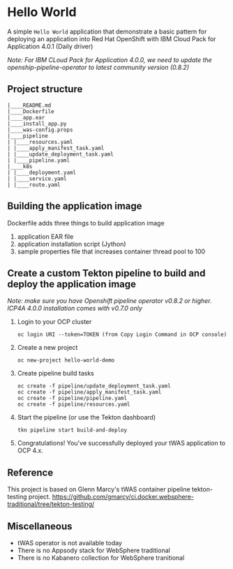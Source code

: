 # Hello World

A simple `Hello World` application that demonstrate a basic pattern for deploying an application into Red Hat OpenShift with IBM Cloud Pack for Application 4.0.1 (Daily driver)

*Note:*
*For IBM CLoud Pack for Application 4.0.0, we need to update the openship-pipeline-operator to latest community version (0.8.2)*

## Project structure
```
|____README.md
|____Dockerfile
|____app.ear
|____install_app.py
|____was-config.props
|____pipeline
| |____resources.yaml
| |____apply_manifest_task.yaml
| |____update_deployment_task.yaml
| |____pipeline.yaml
|____k8s
| |____deployment.yaml
| |____service.yaml
| |____route.yaml
```

## Building the application image
Dockerfile adds three things to build application image
1. application EAR file
2. application installation script (Jython)
3. sample properties file that increases container thread pool to 100

## Create a custom Tekton pipeline to build and deploy the application image

*Note: make sure you have Openshift pipeline operator v0.8.2 or higher.  ICP4A 4.0.0 installation comes with v0.7.0 only*

1. Login to your OCP cluster
   ```
   oc login URI --token=TOKEN (from Copy Login Command in OCP console)
   ```

2. Create a new project
   ```
   oc new-project hello-world-demo
   ```

3. Create pipeline build tasks
   ```
   oc create -f pipeline/update_deployment_task.yaml
   oc create -f pipeline/apply_manifest_task.yaml
   oc create -f pipeline/pipeline.yaml
   oc create -f pipeline/resources.yaml
   ```

4. Start the pipeline (or use the Tekton dashboard)
   ```
   tkn pipeline start build-and-deploy
   ```

10. Congratulations! You've successfully deployed your tWAS application to OCP 4.x.

## Reference 
This project is based on Glenn Marcy's tWAS container pipeline tekton-testing project.
https://github.com/gmarcy/ci.docker.websphere-traditional/tree/tekton-testing/

## Miscellaneous 
- tWAS operator is not available today
- There is no Appsody stack for WebSphere traditional
- There is no Kabanero collection for WebSphere tranitional
